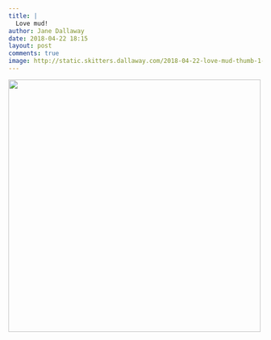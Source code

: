 ```yaml
---
title: |
  Love mud!
author: Jane Dallaway
date: 2018-04-22 18:15
layout: post
comments: true
image: http://static.skitters.dallaway.com/2018-04-22-love-mud-thumb-1-IMG-0987.JPG
---
```


<div>
        <a href="http://static.skitters.dallaway.com/2018-04-22-love-mud-fullsize-1-IMG-0987.JPG">
          <img src="http://static.skitters.dallaway.com/2018-04-22-love-mud-thumb-1-IMG-0987.JPG" width="500" height="500"/>
        </a>
      </div>


  
      